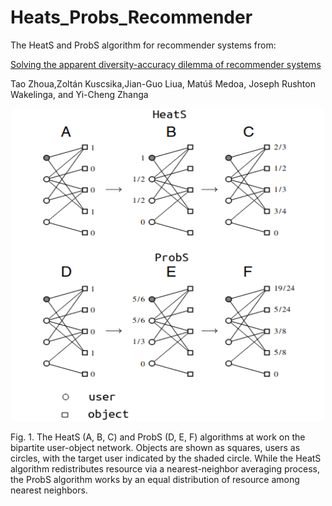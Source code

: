 # Heats_Probs_Recommender
The HeatS and ProbS algorithm for recommender systems from: <p><a href="https://www.pnas.org/doi/pdf/10.1073/pnas.1000488107">Solving the apparent diversity-accuracy dilemma of recommender systems</a></p>
Tao Zhoua,Zoltán Kuscsika,Jian-Guo Liua, Matúš Medoa, Joseph Rushton Wakelinga, and Yi-Cheng Zhanga

<p align="center">
  <img 
    width="500"
    height="500"
    src="https://github.com/rodfloripa/Heats_Probs_Recommender/blob/main/hs.png"
  >
</p>

Fig. 1. The HeatS (A, B, C) and ProbS (D, E, F) algorithms  at
work on the bipartite user-object network. Objects are shown as squares,
users as circles, with the target user indicated by the shaded circle. While
the HeatS algorithm redistributes resource via a nearest-neighbor averaging
process, the ProbS algorithm works by an equal distribution of resource
among nearest neighbors.

